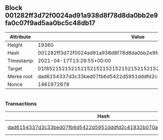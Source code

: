 ## Block 001282ff3d72f0024ad91a938d8f78d8da0bb2e9fa0c07f9ad5aa0bc5c48db17

Attribute | Value
--- | ---
Height | 19360
Hash | 001282ff3d72f0024ad91a938d8f78d8da0bb2e9fa0c07f9ad5aa0bc5c48db17
Timestamp | 2021-04-17T13:29:55+00:00
Target | 01f8521521521521521521521521521521521521521521521521521521521521
Merke root | dad6154337d3c33bed07fb6d5422d5951dddfd2c41832b070a8010b4a3f6d0b9
Nonce | 1461972678

```

```

### Transactions

Hash | Amount
--- | ---
[dad6154337d3c33bed07fb6d5422d5951dddfd2c41832b070a8010b4a3f6d0b9](dad6154337d3c33bed07fb6d5422d5951dddfd2c41832b070a8010b4a3f6d0b9.md) | 10.00000000 SKEPTI 
